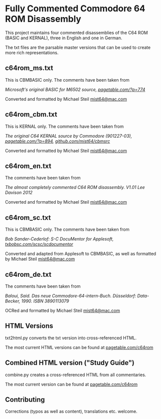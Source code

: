 # Fully Commented Commodore 64 ROM Disassembly

This project maintains four commented disassemblies of the C64 ROM (BASIC and KERNAL), three in English and one in German.

The txt files are the parsable master versions that can be used to create more rich representations.

## c64rom_ms.txt

This is CBMBASIC only. The comments have been taken from

*Microsoft's original BASIC for M6502 source, [pagetable.com/?p=774](http://www.pagetable.com/?p=774)*

Converted and formatted by Michael Steil <mist64@mac.com>

## c64rom_cbm.txt

This is KERNAL only. The comments have been taken from

*The original C64 KERNAL source by Commodore (901227-03), [pagetable.com/?p=894](http://www.pagetable.com/?p=894), [github.com/mist64/cbmsrc](https://github.com/mist64/cbmsrc)*

Converted and formatted by Michael Steil <mist64@mac.com>

## c64rom_en.txt

The comments have been taken from

*The almost completely commented C64 ROM disassembly. V1.01 Lee Davison 2012*

Converted and formatted by Michael Steil <mist64@mac.com>

## c64rom_sc.txt

This is CBMBASIC only. The comments have been taken from

*Bob Sander-Cederlof: S-C DocuMentor for Applesoft, [txbobsc.com/scsc/scdocumentor](http://www.txbobsc.com/scsc/scdocumentor/)*

Converted and adapted from Applesoft to CBMBASIC, as well as formatted by Michael Steil <mist64@mac.com>

## c64rom_de.txt

The comments have been taken from

*Baloui, Said. Das neue Commodore-64-intern-Buch. Düsseldorf: Data-Becker, 1990. ISBN 3890113079*

OCRed and formatted by Michael Steil <mist64@mac.com>

## HTML Versions

txt2html.py converts the txt version into cross-referenced HTML.

The most current HTML versions can be found at [pagetable.com/c64rom](http://pagetable.com/c64rom)

## Combined HTML version ("Study Guide")

combine.py creates a cross-referenced HTML from all commentaries.

The most current version can be found at [pagetable.com/c64rom](http://pagetable.com/c64rom)

## Contributing

Corrections (typos as well as content), translations etc. welcome.
